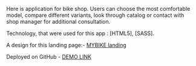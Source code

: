 Here is application for bike shop. Users can choose the most comfortable model, compare different variants, look through catalog or contact with shop manager for additional consultation.

Technology, that were used for this app : [HTML5], [SASS].

A design for this landing page:- [MYBIKE landing](https://www.figma.com/file/NZQAIydtHo5QkINyGLHNcq/BIKE-New-Version?node-id=0%3A1)

Deployed on GitHub - [DEMO LINK](https://fs-kayky.github.io/layout_landing-page/)
